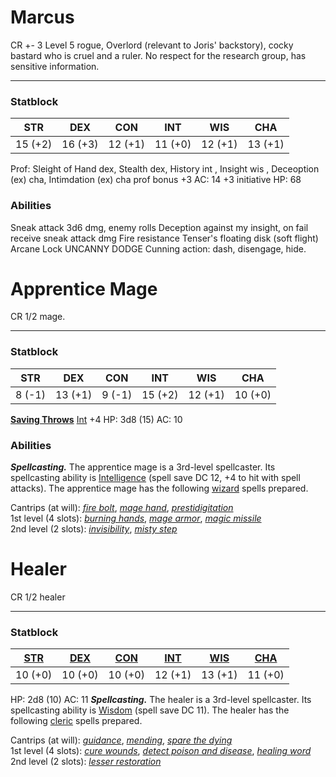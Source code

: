 # Marcus
CR +- 3
Level 5 rogue, Overlord (relevant to Joris' backstory), cocky bastard who is cruel and a ruler. No respect for the research group, has sensitive information.

---
### Statblock
| STR     | DEX     | CON     | INT     | WIS     | CHA     |
| ------- | ------- | ------- | ------- | ------- | ------- |
| 15 (+2) | 16 (+3) | 12 (+1) | 11 (+0) | 12 (+1) | 13 (+1) |

Prof: Sleight of Hand dex, Stealth dex, History int , Insight wis , Deceoption (ex) cha, Intimdation (ex) cha
prof bonus +3
AC: 14
+3 initiative
HP: 68
### Abilities
Sneak attack 3d6 dmg, enemy rolls Deception against my insight, on fail receive sneak attack dmg
Fire resistance
Tenser's floating disk (soft flight)
Arcane Lock
UNCANNY DODGE
Cunning action: dash, disengage, hide.
# Apprentice Mage
CR 1/2 mage.

---
### Statblock
| STR    | DEX     | CON    | INT     | WIS     | CHA     |
| ------ | ------- | ------ | ------- | ------- | ------- |
| 8 (-1) | 13 (+1) | 9 (-1) | 15 (+2) | 12 (+1) | 10 (+0) |
**[Saving Throws](https://www.dandwiki.com/wiki/5e_SRD:Saving_Throws "5e SRD:Saving Throws")** [Int](https://www.dandwiki.com/wiki/5e_SRD:Intelligence "5e SRD:Intelligence") +4
HP: 3d8 (15)
AC: 10
### Abilities
_**Spellcasting.**_ The apprentice mage is a 3rd-level spellcaster. Its spellcasting ability is [Intelligence](https://www.dandwiki.com/wiki/5e_SRD:Intelligence "5e SRD:Intelligence") (spell save DC 12, +4 to hit with spell attacks). The apprentice mage has the following [wizard](https://www.dandwiki.com/wiki/5e_SRD:Wizard "5e SRD:Wizard") spells prepared.

Cantrips (at will): _[fire bolt](https://www.dandwiki.com/wiki/5e_SRD:Fire_Bolt "5e SRD:Fire Bolt")_, _[mage hand](https://www.dandwiki.com/wiki/5e_SRD:Mage_Hand "5e SRD:Mage Hand")_, _[prestidigitation](https://www.dandwiki.com/wiki/5e_SRD:Prestidigitation "5e SRD:Prestidigitation")_  
1st level (4 slots): _[burning hands](https://www.dandwiki.com/wiki/5e_SRD:Burning_Hands "5e SRD:Burning Hands")_, _[mage armor](https://www.dandwiki.com/wiki/5e_SRD:Mage_Armor "5e SRD:Mage Armor")_, _[magic missile](https://www.dandwiki.com/wiki/5e_SRD:Magic_Missile "5e SRD:Magic Missile")_  
2nd level (2 slots): _[invisibility](https://www.dandwiki.com/wiki/5e_SRD:Invisibility "5e SRD:Invisibility")_, _[misty step](https://www.dandwiki.com/wiki/5e_SRD:Misty_Step "5e SRD:Misty Step")_

# Healer
CR 1/2 healer

---
### Statblock
| [STR](https://www.dandwiki.com/wiki/5e_SRD:Strength "5e SRD:Strength") | [DEX](https://www.dandwiki.com/wiki/5e_SRD:Dexterity "5e SRD:Dexterity") | [CON](https://www.dandwiki.com/wiki/5e_SRD:Constitution "5e SRD:Constitution") | [INT](https://www.dandwiki.com/wiki/5e_SRD:Intelligence "5e SRD:Intelligence") | [WIS](https://www.dandwiki.com/wiki/5e_SRD:Wisdom "5e SRD:Wisdom") | [CHA](https://www.dandwiki.com/wiki/5e_SRD:Charisma "5e SRD:Charisma") |
| ---------------------------------------------------------------------- | ------------------------------------------------------------------------ | ------------------------------------------------------------------------------ | ------------------------------------------------------------------------------ | ------------------------------------------------------------------ | ---------------------------------------------------------------------- |
| 10 (+0)                                                                | 10 (+0)                                                                  | 10 (+0)                                                                        | 12 (+1)                                                                        | 13 (+1)                                                            | 11 (+0)                                                                |
HP: 2d8 (10)
AC: 11
_**Spellcasting.**_ The healer is a 3rd-level spellcaster. Its spellcasting ability is [Wisdom](https://www.dandwiki.com/wiki/5e_SRD:Wisdom "5e SRD:Wisdom") (spell save DC 11). The healer has the following [cleric](https://www.dandwiki.com/wiki/5e_SRD:Cleric "5e SRD:Cleric") spells prepared.

Cantrips (at will): _[guidance](https://www.dandwiki.com/wiki/5e_SRD:Guidance "5e SRD:Guidance")_, _[mending](https://www.dandwiki.com/wiki/5e_SRD:Mending "5e SRD:Mending")_, _[spare the dying](https://www.dandwiki.com/wiki/5e_SRD:Spare_the_Dying "5e SRD:Spare the Dying")_  
1st level (4 slots): _[cure wounds](https://www.dandwiki.com/wiki/5e_SRD:Cure_Wounds "5e SRD:Cure Wounds")_, _[detect poison and disease](https://www.dandwiki.com/wiki/5e_SRD:Detect_Poison_and_Disease "5e SRD:Detect Poison and Disease")_, _[healing word](https://www.dandwiki.com/wiki/5e_SRD:Healing_Word "5e SRD:Healing Word")_  
2nd level (2 slots): _[lesser restoration](https://www.dandwiki.com/wiki/5e_SRD:Lesser_Restoration "5e SRD:Lesser Restoration")_



